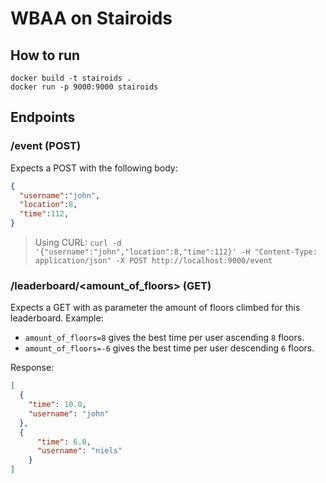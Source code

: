 # WBAA on Stairoids

## How to run

    docker build -t stairoids .
    docker run -p 9000:9000 stairoids
    

## Endpoints

### /event (POST)

Expects a POST with the following body:

```json
{
  "username":"john",
  "location":8,
  "time":112,
}
```

> Using CURL: `curl -d '{"username":"john","location":8,"time":112}' -H "Content-Type: application/json" -X POST http://localhost:9000/event`

### /leaderboard/<amount_of_floors> (GET)

Expects a GET with as parameter the amount of floors climbed for this leaderboard.
Example:
- `amount_of_floors=8` gives the best time per user ascending `8` floors. 
- `amount_of_floors=-6` gives the best time per user descending `6` floors.

Response:

```json
[
  {
    "time": 10.0,
    "username": "john"
  },
  {
      "time": 6.0,
      "username": "niels"
    }
]
```
